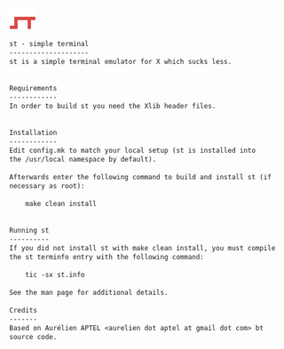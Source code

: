 <img src="https://raw.githubusercontent.com/nikoci/suckless/main/st/st.png">

<p>

    st - simple terminal
    --------------------
    st is a simple terminal emulator for X which sucks less.


    Requirements
    ------------
    In order to build st you need the Xlib header files.


    Installation
    ------------
    Edit config.mk to match your local setup (st is installed into
    the /usr/local namespace by default).

    Afterwards enter the following command to build and install st (if
    necessary as root):

        make clean install


    Running st
    ----------
    If you did not install st with make clean install, you must compile
    the st terminfo entry with the following command:

        tic -sx st.info

    See the man page for additional details.

    Credits
    -------
    Based on Aurélien APTEL <aurelien dot aptel at gmail dot com> bt source code.

</p>
